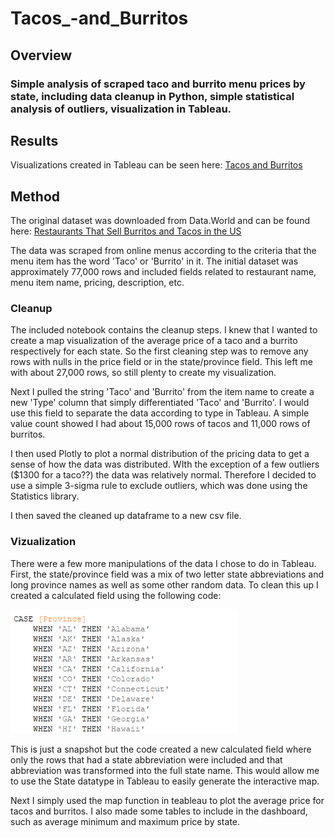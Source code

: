 # Tacos_-and_Burritos

## Overview

### Simple analysis of scraped taco and burrito menu prices by state, including data cleanup in Python, simple statistical analysis of outliers, visualization in Tableau.

## Results

Visualizations created in Tableau can be seen here: [Tacos and Burritos](https://public.tableau.com/views/Tacos_17052880305940/Dashboard1?:language=en-US&publish=yes&:display_count=n&:origin=viz_share_link)

## Method

The original dataset was downloaded from Data.World and can be found here: [Restaurants That Sell Burritos and Tacos in the US](https://data.world/datafiniti/restaurants-burritos-and-tacos)

The data was scraped from online menus according to the criteria that the menu item has the word 'Taco' or 'Burrito' in it. The initial dataset was approximately 77,000 rows and included fields related to restaurant name, menu item name, pricing, description, etc.

### Cleanup

The included notebook contains the cleanup steps. I knew that I wanted to create a map visualization of the average price of a taco and a burrito respectively for each state. So the first cleaning step was to remove any rows with nulls in the price field or in the state/province field. This left me with about 27,000 rows, so still plenty to create my visualization.

Next I pulled the string 'Taco' and 'Burrito' from the item name to create a new 'Type' column that simply differentiated 'Taco' and 'Burrito'. I would use this field to separate the data according to type in Tableau. A simple value count showed I had about 15,000 rows of tacos and 11,000 rows of burritos.

I then used Plotly to plot a normal distribution of the pricing data to get a sense of how the data was distributed. WIth the exception of a few outliers ($1300 for a taco??) the data was relatively normal. Therefore I decided to use a simple 3-sigma rule to exclude outliers, which was done using the Statistics library.

I then saved the cleaned up dataframe to a new csv file.

### Vizualization

There were a few more manipulations of the data I chose to do in Tableau. First, the state/province field was a mix of two letter state abbreviations and long province names as well as some other random data. To clean this up I created a calculated field using the following code:

![calculated_field](calculated_field.png)

This is just a snapshot but the code created a new calculated field where only the rows that had a state abbreviation were included and that abbreviation was transformed into the full state name. This would allow me to use the State datatype in Tableau to easily generate the interactive map.

Next I simply used the map function in teableau to plot the average price for tacos and burritos. I also made some tables to include in the dashboard, such as average minimum and maximum price by state.


